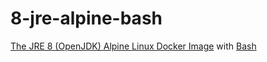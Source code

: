 # 8-jre-alpine-bash
[The JRE 8 (OpenJDK) Alpine Linux Docker Image](https://hub.docker.com/_/openjdk/) with  [Bash](https://en.wikipedia.org/wiki/Bash_(Unix_shell))
